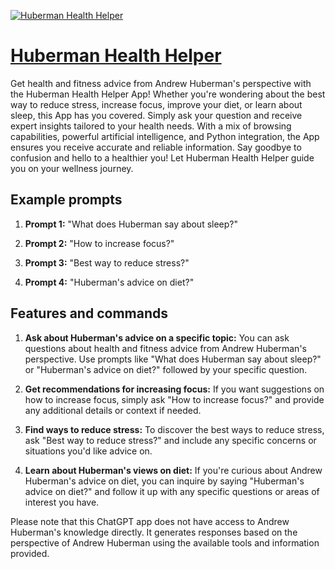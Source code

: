 [![Huberman Health Helper](https://files.oaiusercontent.com/file-JRdxOS0W54tLMtaWIIykdNgS?se=2123-10-18T06%3A03%3A44Z&sp=r&sv=2021-08-06&sr=b&rscc=max-age%3D31536000%2C%20immutable&rscd=attachment%3B%20filename%3Df361d3e7-f352-4631-bfcf-30ca6401ce28.png&sig=ihu8e5d8BFPq5//NU7mk6l%2B8tV%2BPg1Sv%2B6dbrOSKrgs%3D)](https://chat.openai.com/g/g-DJ5xshz11-huberman-health-helper)

# [Huberman Health Helper](https://chat.openai.com/g/g-DJ5xshz11-huberman-health-helper)

Get health and fitness advice from Andrew Huberman's perspective with the Huberman Health Helper App! Whether you're wondering about the best way to reduce stress, increase focus, improve your diet, or learn about sleep, this App has you covered. Simply ask your question and receive expert insights tailored to your health needs. With a mix of browsing capabilities, powerful artificial intelligence, and Python integration, the App ensures you receive accurate and reliable information. Say goodbye to confusion and hello to a healthier you! Let Huberman Health Helper guide you on your wellness journey.

## Example prompts

1. **Prompt 1:** "What does Huberman say about sleep?"

2. **Prompt 2:** "How to increase focus?"

3. **Prompt 3:** "Best way to reduce stress?"

4. **Prompt 4:** "Huberman's advice on diet?"

## Features and commands

1. **Ask about Huberman's advice on a specific topic:** You can ask questions about health and fitness advice from Andrew Huberman's perspective. Use prompts like "What does Huberman say about sleep?" or "Huberman's advice on diet?" followed by your specific question.

2. **Get recommendations for increasing focus:** If you want suggestions on how to increase focus, simply ask "How to increase focus?" and provide any additional details or context if needed.

3. **Find ways to reduce stress:** To discover the best ways to reduce stress, ask "Best way to reduce stress?" and include any specific concerns or situations you'd like advice on.

4. **Learn about Huberman's views on diet:** If you're curious about Andrew Huberman's advice on diet, you can inquire by saying "Huberman's advice on diet?" and follow it up with any specific questions or areas of interest you have.

Please note that this ChatGPT app does not have access to Andrew Huberman's knowledge directly. It generates responses based on the perspective of Andrew Huberman using the available tools and information provided.